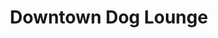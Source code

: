 ---
title: "Downtown Dog Lounge"
url: /seattle/downtown-dog-lounge-mercer-street/
shop: pet grooming
---